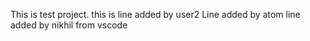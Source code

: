 This is test project.
this is line added by user2
Line added by atom
line added by nikhil from vscode
